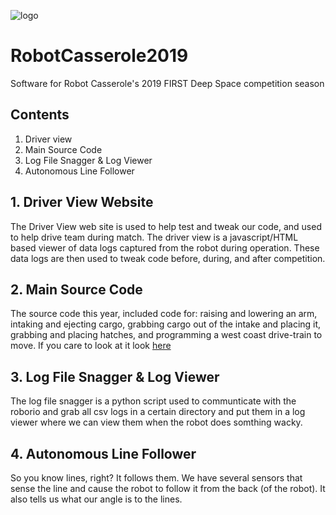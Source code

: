 ![logo](http://robotcasserole.org/wp-content/uploads/2017/01/banner_2017_text.png)

# RobotCasserole2019
Software for Robot Casserole's 2019 FIRST Deep Space competition season

## Contents
1. Driver view
2. Main Source Code
3. Log File Snagger & Log Viewer
4. Autonomous Line Follower

## 1. Driver View Website
The Driver View web site is used to help test and tweak our code, and used to help drive team during match. The driver view is a javascript/HTML based viewer of data logs captured from the robot during operation. These data logs are then used to tweak code before, during, and after competition. 

## 2. Main Source Code
The source code this year, included code for: raising and lowering an arm, intaking and ejecting cargo, grabbing cargo out of the intake and placing it, grabbing and placing hatches, and programming a west coast drive-train to move. If you care to look at it look [here](https://github.com/RobotCasserole1736/RobotCasserole2019/tree/master/Robotcode/RobotCode2019/src/main/java/frc/robot) 

## 3. Log File Snagger & Log Viewer
The log file snagger is a python script used to  communticate with the roborio and grab all csv logs in a certain directory and put them in a log viewer where we can view them when the robot does somthing wacky.

## 4. Autonomous Line Follower
So you know lines, right? It follows them. We have several sensors that sense the line and cause the robot to follow it from the back (of the robot). It also tells us what our angle is to the lines.  
